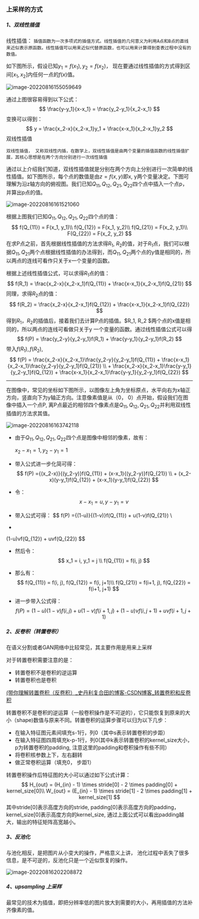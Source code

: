 ### 上采样的方式

##### 1、双线性插值

线性插值： `插值函数为一次多项式的插值方式。线性插值的几何意义为利用A点和B点的直线来近似表示原函数。线性插值可以用来近似代替原函数，也可以用来计算得到查表过程中没有的数值。`

如下图所示，假设已知$y_1 = f(x_1), y_2 = f(x_2)$， 现在要通过线性插值的方式得到区间$[x_1, x_2]$内任何一点的$f(x)$值。

![image-20220816155059649](../img/image-20220816155059649.png)

通过上图很容易得到以下公式：
$$
\frac{y-y_1}{x-x_1} = \frac{y_2-y_1}{x_2-x_1}
$$
变换可以得到：
$$
y = \frac{x_2-x}{x_2-x_1}y_1 + \frac{x-x_1}{x_2-x_1}y_2
$$
双线性插值

`双线性插值， 又称双线性内插，在数学上，双线性插值是由两个变量的插值函数的线性插值扩展，其核心思想是在两个方向分别进行一次线性插值`

通过以上介绍我们知道，双线性插值就是分别在两个方向上分别进行一次简单的线性插值。如下图所示，每个点的数值是由$z= f(x, y)$即x, y两个变量决定。下图可理解为沿z轴方向的俯视图。我们已知$Q_{11}, Q_{12}, Q_{21}, Q_{22}$四个点中插入一个点p， 并算出p点的值。

![image-20220816161521060](../img/image-20220816161521060.png)

根据上图我们已知$Q_{11}, Q_{12}, Q_{21}, Q_{22}$四个点的值：
$$
f(Q_{11}) = F(x_1, y_1)\\
f(Q_{12}) = F(x_1, y_2)\\
f(Q_{21}) = F(x_2, y_1)\\
F(Q_{22}) = F(x_2, y_2)
$$
在求P点之前，首先根据线性插值的方法求得$R_1$, $R_2$的值，对于$R_1$点，我们可以根据$Q_{11}, Q_{21}$两个点根据线性插值的办法得到，而$Q_{11}, Q_{21}$两个点的y值是相同的，所以两点的连线可看作只关于x一个变量的函数。

根据上述线性插值公式，可以求得$R_1$点的值：
$$
f(R_1) = \frac{x_2-x}{x_2-x_1}f(Q_{11}) + \frac{x-x_1}{x_2-x_1}f(Q_{21})
$$
同理，求得$R_2$点的值：
$$
f(R_2) = \frac{x_2-x}{x_2-x_1}f(Q_{12}) + \frac{x-x_1}{x_2-x_1}f(Q_{22})
$$
得到$R_1， R_2$的插值后，接着我们去计算P点的插值。$R_1, R_2 $两个点的x值是相同的，所以两点的连线可看做只关于y 一个变量的函数。通过线性插值公式可以得
$$
f(P) = \frac{y_2-y}{y_2-y_1}f(R_1) + \frac{y-y_1}{y_2-y_1}f(R_2)
$$
带入$f(R_1), f(R_2)$, 
$$
f(P) = \frac{x_2-x}{x_2-x_1}\frac{y_2-y}{y_2-y_1}f(Q_{11}) + \frac{x-x_1}{x_2-x_1}\frac{y_2-y}{y_2-y_1}f(Q_{21}) \\
+ 
\frac{x_2-x}{x_2-x_1}\frac{y-y_1}{y_2-y_1}f(Q_{12}) + \frac{x-x_1}{x_2-x_1}\frac{y-y_1}{y_2-y_1}f(Q_{22})
$$

******

在图像中，常见的坐标如下图所示，以图像左上角为坐标原点，水平向右为x轴正方向，竖直向下为y轴正方向。注意像素值是从（0， 0）点开始，假设我们在图像中插入一个点P, 离P点最近的相邻四个像素点是$Q_{11}, Q_{12}, Q_{21}, Q_{22}$并利用双线性插值的方法求其值。

![image-20220816163742118](./img/image-20220816163742118.png)

* 由于$Q_{11}, Q_{12}, Q_{21}, Q_{22}$四个点是图像中相邻的像素，故有：

    $x_2 - x_1 = 1, y_2 - y_1 = 1$

* 带入公式进一步化简可得：
  $$
  f(P) ={(x_2-x)}{(y_2-y)}f(Q_{11}) + (x-x_1){(y_2-y)}f(Q_{21}) \\
  + 
  (x_2-x)(y-y_1)f(Q_{12}) + (x-x_1)(y-y_1)f(Q_{22})
  $$

* 令：
  $$
  x - x_1 = u, y - y_1 = v
  $$

*  带入公式可得：
  $$
  f(P) ={(1-u)}{(1-v)}f(Q_{11}) + u(1-v)f(Q_{21}) \\
  + 
  (1-u)vf(Q_{12}) + uvf(Q_{22})
  $$

* 然后令：
  $$
  x_1 = i, y_1 = j \\
  f(Q_{11}) = f(i, j)
  $$

* 那么有：
  $$
  f(Q_{11}) = f(i, j), f(Q_{12}) = f(i, j+1)\\
  f(Q_{21}) = f(i+1, j), f(Q_{22}) = f(i+1, j+1)
  $$

* 进一步带入公式得：
  $$
  f(P) = (1-u)(1-v)f(i, j) + u(1-v)f(i+1, j) + (1-u)vf(i, j+1)+ uvf(i+1, j+1)
  $$

##### 2、反卷积（转置卷积）

在语义分割或者GAN网络中比较常见，其主要作用是用来上采样

对于转置卷积需要注意的是：

* 转置卷积不是卷积的逆运算
* 转置卷积也是卷积

[(带你理解转置卷积（反卷积）_史丹利复合田的博客-CSDN博客_转置卷积和反卷积](https://blog.csdn.net/tsyccnh/article/details/87357447)

转置卷积不是卷积的逆运算（一般卷积操作是不可逆的），它只能恢复到原来的大小（shape)数值与原来不同。转置卷积的运算步骤可以归为以下几步：

* 在输入特征图元素间填充s-1行，列0（其中s表示转置卷积的步距）
* 在输入特征图四周填充k-p-1行，列0(其中k表示转置卷积的kernel_size大小，p为转置卷积的padding, 注意这里的padding和卷积操作有些不同）
* 将卷积核参数上下，左右翻转
* 做正常卷积运算（填充0， 步距1）

转置卷积操作后特征图的大小可以通过如下公式计算：
$$
H_{out} = (H_{in} - 1) \times stride[0] - 2 \times padding[0] + kernel_size[0]\\
W_{out} = (E_{in} - 1) \times stride[1] - 2 \times padding[1] + kernel_size[1]
$$
其中stride[0]表示高度方向的stride, padding[0]表示高度方向的padding， kernel_size[0]表示高度方向的kernel_size, 通过上面公式可以看出padding越大，输出的特征矩阵高宽越小。

##### 3、反池化

与池化相反，是把图片从小变大的操作，严格意义上讲， 池化过程中丢失了很多信息，是不可逆的，反池化只是一个近似恢复的操作。

![image-20220816202208872](../img/image-20220816202208872.png)

##### 4、upsampling 上采样

最常见的技术为插值，即把分辨率低的图片放大到需要的大小，再用插值的方法补齐像素的值。
